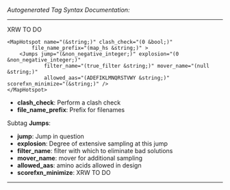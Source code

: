 _Autogenerated Tag Syntax Documentation:_

---
XRW TO DO

```
<MapHotspot name="(&string;)" clash_check="(0 &bool;)"
        file_name_prefix="(map_hs &string;)" >
    <Jumps jump="(&non_negative_integer;)" explosion="(0 &non_negative_integer;)"
            filter_name="(true_filter &string;)" mover_name="(null &string;)"
            allowed_aas="(ADEFIKLMNQRSTVWY &string;)" scorefxn_minimize="(&string;)" />
</MapHotspot>
```

-   **clash_check**: Perform a clash check
-   **file_name_prefix**: Prefix for filenames


Subtag **Jumps**:   

-   **jump**: Jump in question
-   **explosion**: Degree of extensive sampling at this jump
-   **filter_name**: filter with which to eliminate bad solutions
-   **mover_name**: mover for additional sampling
-   **allowed_aas**: amino acids allowed in design
-   **scorefxn_minimize**: XRW TO DO

---
